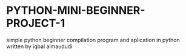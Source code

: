 # PYTHON-MINI-BEGINNER-PROJECT-1
simple python beginner compilation program and aplication in python written by iqbal almaududi

